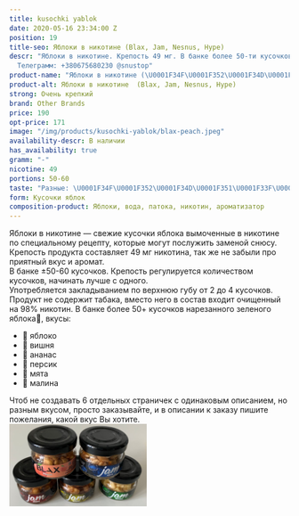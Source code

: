 ```yaml
---
title: kusochki yablok
date: 2020-05-16 23:34:00 Z
position: 19
title-seo: Яблоки в никотине (Blax, Jam, Nesnus, Hype)
descr: "Яблоки в никотине. Крепость 49 мг. В банке более 50-ти кусочков. Вкусы: \U0001F34F\U0001F352\U0001F34D\U0001F351\U0001F33F\U0001F353.
  Телеграмм: +380675680230 @snustop"
product-name: "Яблоки в никотине (\U0001F34F\U0001F352\U0001F34D\U0001F351\U0001F33F\U0001F353)"
product-alt: Яблоки в никотине  (Blax, Jam, Nesnus, Hype)
strong: Очень крепкий
brand: Other Brands
price: 190
opt-price: 171
image: "/img/products/kusochki-yablok/blax-peach.jpeg"
availability-descr: В наличии
has_availability: true
gramm: "-"
nicotine: 49
portions: 50-60
taste: "Разные: \U0001F34F\U0001F352\U0001F34D\U0001F351\U0001F33F\U0001F353"
form: Кусочки яблок
composition-product: Яблоки, вода, патока, никотин, ароматизатор
---
```


Яблоки в никотине — свежие кусочки яблока вымоченные в никотине по специальному рецепту, которые могут послужить заменой снюсу.<br>
Крепость продукта составляет 49 мг никотина, так же не забыли про приятный вкус и аромат.<br>
В банке ±50-60 кусочков. Крепость регулируется количеством кусочков, начинать лучше с одного.<br>
Употребляется закладыванием по верхнюю губу от 2 до 4 кусочков.
Продукт не содержит табака, вместо него в состав входит очищенный на 98% никотин. В банке более 50+ кусочков нарезанного зеленого яблока🍏, вкусы:
<ul>
	<li>🍏 яблоко</li>
	<li>🍒 вишня</li>
	<li>🍍 ананас</li>
	<li>🍑 персик</li>
	<li>🌿 мята</li>
	<li>🍓 малина</li>
</ul>
Чтоб не создавать 6 отдельных страничек с одинаковым описанием, но разным вкусом, просто заказывайте, и в описании к заказу пишите пожелания, какой вкус Вы хотите.
<div class="mb-2">
<img class="img-fluid" style="width:49%" src="/img/products/kusochki-yablok/apple-snus.jpg" alt="Яблоки в никотине Jam и Blax">
</div>